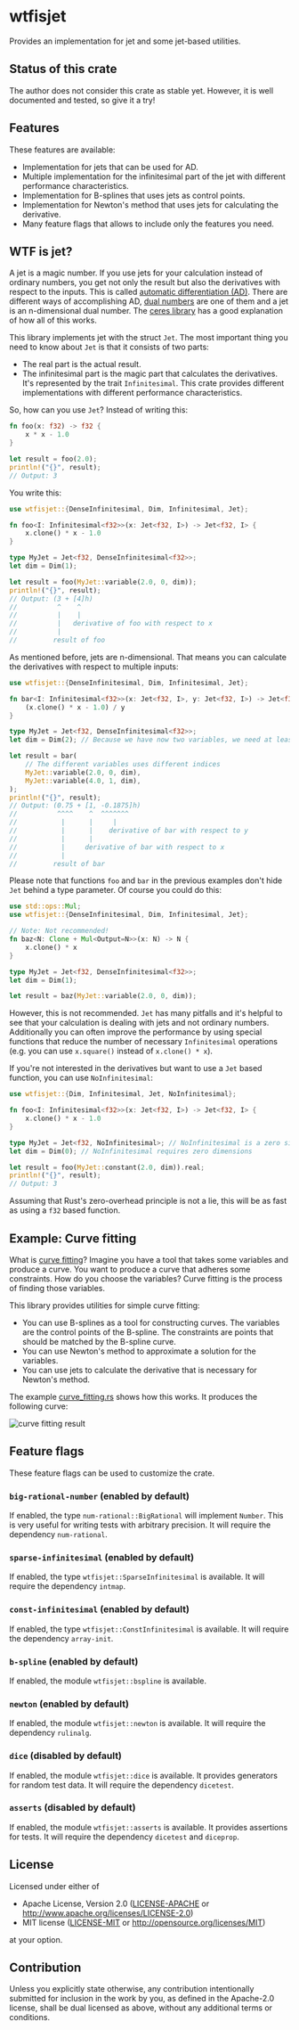 # wtfisjet

Provides an implementation for jet and some jet-based utilities.

## Status of this crate

The author does not consider this crate as stable yet. However, it is well documented and
tested, so give it a try!

## Features

These features are available:

- Implementation for jets that can be used for AD.
- Multiple implementation for the infinitesimal part of the jet with different performance
characteristics.
- Implementation for B-splines that uses jets as control points.
- Implementation for Newton's method that uses jets for calculating the derivative.
- Many feature flags that allows to include only the features you need.

## WTF is jet?

A jet is a magic number. If you use jets for your calculation instead of ordinary numbers,
you get not only the result but also the derivatives with respect to the inputs. This is
called [automatic differentiation (AD)]. There are different ways of accomplishing AD,
[dual numbers] are one of them and a jet is an n-dimensional dual number. The [ceres library]
has a good explanation of how all of this works.

[automatic differentiation (AD)]: https://en.wikipedia.org/wiki/Automatic_differentiation
[dual numbers]: https://en.wikipedia.org/wiki/Dual_number
[ceres library]: http://ceres-solver.org/automatic_derivatives.html#dual-numbers-jets

This library implements jet with the struct `Jet`. The most important thing you need to know
about `Jet` is that it consists of two parts:
- The real part is the actual result.
- The infinitesimal part is the magic part that calculates the derivatives. It's represented
by the trait `Infinitesimal`. This crate provides different implementations with different
performance characteristics.

So, how can you use `Jet`? Instead of writing this:

```rust
fn foo(x: f32) -> f32 {
    x * x - 1.0
}

let result = foo(2.0);
println!("{}", result);
// Output: 3
```

You write this:

```rust
use wtfisjet::{DenseInfinitesimal, Dim, Infinitesimal, Jet};

fn foo<I: Infinitesimal<f32>>(x: Jet<f32, I>) -> Jet<f32, I> {
    x.clone() * x - 1.0
}

type MyJet = Jet<f32, DenseInfinitesimal<f32>>;
let dim = Dim(1);

let result = foo(MyJet::variable(2.0, 0, dim));
println!("{}", result);
// Output: (3 + [4]h)
//          ^    ^
//          |    |
//          |   derivative of foo with respect to x
//          |
//         result of foo
```

As mentioned before, jets are n-dimensional. That means you can calculate the derivatives with
respect to multiple inputs:

```rust
use wtfisjet::{DenseInfinitesimal, Dim, Infinitesimal, Jet};

fn bar<I: Infinitesimal<f32>>(x: Jet<f32, I>, y: Jet<f32, I>) -> Jet<f32, I> {
    (x.clone() * x - 1.0) / y
}

type MyJet = Jet<f32, DenseInfinitesimal<f32>>;
let dim = Dim(2); // Because we have now two variables, we need at least 2 dimensions

let result = bar(
    // The different variables uses different indices
    MyJet::variable(2.0, 0, dim),
    MyJet::variable(4.0, 1, dim),
);
println!("{}", result);
// Output: (0.75 + [1, -0.1875]h)
//          ^^^^    ^  ^^^^^^^
//           |      |     |
//           |      |    derivative of bar with respect to y
//           |      |
//           |     derivative of bar with respect to x
//           |
//         result of bar
```

Please note that functions `foo` and `bar` in the previous examples don't hide `Jet`
behind a type parameter. Of course you could do this:

```rust
use std::ops::Mul;
use wtfisjet::{DenseInfinitesimal, Dim, Infinitesimal, Jet};

// Note: Not recommended!
fn baz<N: Clone + Mul<Output=N>>(x: N) -> N {
    x.clone() * x
}

type MyJet = Jet<f32, DenseInfinitesimal<f32>>;
let dim = Dim(1);

let result = baz(MyJet::variable(2.0, 0, dim));
```

However, this is not recommended. `Jet` has many pitfalls and it's helpful to see
that your calculation is dealing with jets and not ordinary numbers. Additionally you can
often improve the performance by using special functions that reduce the number of
necessary `Infinitesimal` operations (e.g. you can use `x.square()` instead of
`x.clone() * x`).

If you're not interested in the derivatives but want to use a `Jet` based function,
you can use `NoInfinitesimal`:

```rust
use wtfisjet::{Dim, Infinitesimal, Jet, NoInfinitesimal};

fn foo<I: Infinitesimal<f32>>(x: Jet<f32, I>) -> Jet<f32, I> {
    x.clone() * x - 1.0
}

type MyJet = Jet<f32, NoInfinitesimal>; // NoInfinitesimal is a zero sized type (ZST)
let dim = Dim(0); // NoInfinitesimal requires zero dimensions

let result = foo(MyJet::constant(2.0, dim)).real;
println!("{}", result);
// Output: 3
```

Assuming that Rust's zero-overhead principle is not a lie, this will be as fast as using
a `f32` based function.

## Example: Curve fitting

What is [curve fitting]? Imagine you have a tool that takes some variables and produce a curve.
You want to produce a curve that adheres some constraints. How do you choose the variables?
Curve fitting is the process of finding those variables.

This library provides utilities for simple curve fitting:
- You can use B-splines as a tool for constructing curves. The variables are the control points
of the B-spline. The constraints are points that should be matched by the B-spline curve.
- You can use Newton's method to approximate a solution for the variables.
- You can use jets to calculate the derivative that is necessary for Newton's method.

The example [curve_fitting.rs] shows how this works. It produces the following curve:

![curve fitting result]

[curve fitting]: https://en.wikipedia.org/wiki/Curve_fitting
[curve_fitting.rs]: https://github.com/jakoschiko/wtfisjet/blob/master/examples/curve_fitting.rs
[curve fitting result]: https://raw.githubusercontent.com/jakoschiko/wtfisjet/master/plots/curve_fitting.svg

## Feature flags

These feature flags can be used to customize the crate.

### `big-rational-number` (enabled by default)

If enabled, the type `num-rational::BigRational` will implement `Number`.
This is very useful for writing tests with arbitrary precision. It will
require the dependency `num-rational`.

### `sparse-infinitesimal` (enabled by default)

If enabled, the type `wtfisjet::SparseInfinitesimal` is available. It will
require the dependency `intmap`.

### `const-infinitesimal` (enabled by default)

If enabled, the type `wtfisjet::ConstInfinitesimal` is available. It will
require the dependency `array-init`.

### `b-spline` (enabled by default)

If enabled, the module `wtfisjet::bspline` is available.

### `newton` (enabled by default)

If enabled, the module `wtfisjet::newton` is available. It will require the dependency
`rulinalg`.

### `dice` (disabled by default)

If enabled, the module `wtfisjet::dice` is available. It provides generators for
random test data. It will require the dependency `dicetest`.

### `asserts` (disabled by default)

If enabled, the module `wtfisjet::asserts` is available. It provides assertions for tests.
It will require the dependency `dicetest` and `diceprop`.

## License

Licensed under either of

 * Apache License, Version 2.0
   ([LICENSE-APACHE](LICENSE-APACHE) or http://www.apache.org/licenses/LICENSE-2.0)
 * MIT license
   ([LICENSE-MIT](LICENSE-MIT) or http://opensource.org/licenses/MIT)

at your option.

## Contribution

Unless you explicitly state otherwise, any contribution intentionally submitted
for inclusion in the work by you, as defined in the Apache-2.0 license, shall be
dual licensed as above, without any additional terms or conditions.
